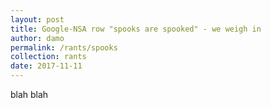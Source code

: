 ```yaml
---
layout: post
title: Google-NSA row "spooks are spooked" - we weigh in
author: damo
permalink: /rants/spooks
collection: rants
date: 2017-11-11
---
```


blah blah
